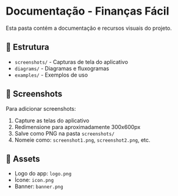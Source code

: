 # Documentação - Finanças Fácil

Esta pasta contém a documentação e recursos visuais do projeto.

## 📁 Estrutura

- `screenshots/` - Capturas de tela do aplicativo
- `diagrams/` - Diagramas e fluxogramas
- `examples/` - Exemplos de uso

## 📸 Screenshots

Para adicionar screenshots:

1. Capture as telas do aplicativo
2. Redimensione para aproximadamente 300x600px
3. Salve como PNG na pasta `screenshots/`
4. Nomeie como: `screenshot1.png`, `screenshot2.png`, etc.

## 🎨 Assets

- Logo do app: `logo.png`
- Ícone: `icon.png`
- Banner: `banner.png`

